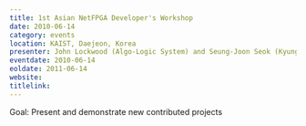 ```yaml
---
title: 1st Asian NetFPGA Developer's Workshop
date: 2010-06-14
category: events
location: KAIST, Daejeon, Korea
presenter: John Lockwood (Algo-Logic System) and Seung-Joon Seok (Kyungnam University)
eventdate: 2010-06-14
eoldate: 2011-06-14
website:
titlelink:
---
```


Goal: Present and demonstrate new contributed projects
